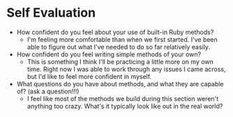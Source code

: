 # Self Evaluation

- How confident do you feel about your use of built-in Ruby methods?
    - I'm feeling more comfortable than when we first started. I've been able to figure out what I've needed to do so far relatively easily.
- How confident do you feel writing simple methods of your own?
    - This is something I think I'll be practicing a little more on my own time. Right now I was able to work through any issues I came across, but I'd like to feel more confident in myself.
- What questions do you have about methods, and what they are capable of? (ask a question!!!)
    - I feel like most of the methods we build during this section weren't anything too crazy. What's it typically look like out in the real world?